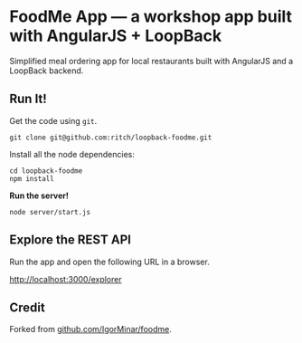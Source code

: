 # FoodMe App — a workshop app built with AngularJS + LoopBack

Simplified meal ordering app for local restaurants built with AngularJS
and a LoopBack backend.

## Run It!

Get the code using `git`.

```
git clone git@github.com:ritch/loopback-foodme.git
```

Install all the node dependencies:

```
cd loopback-foodme
npm install
```

**Run the server!**

```
node server/start.js
```

## Explore the REST API

Run the app and open the following URL in a browser.

<http://localhost:3000/explorer>

## Credit

Forked from [github.com/IgorMinar/foodme](https://github.com/IgorMinar/foodme).
